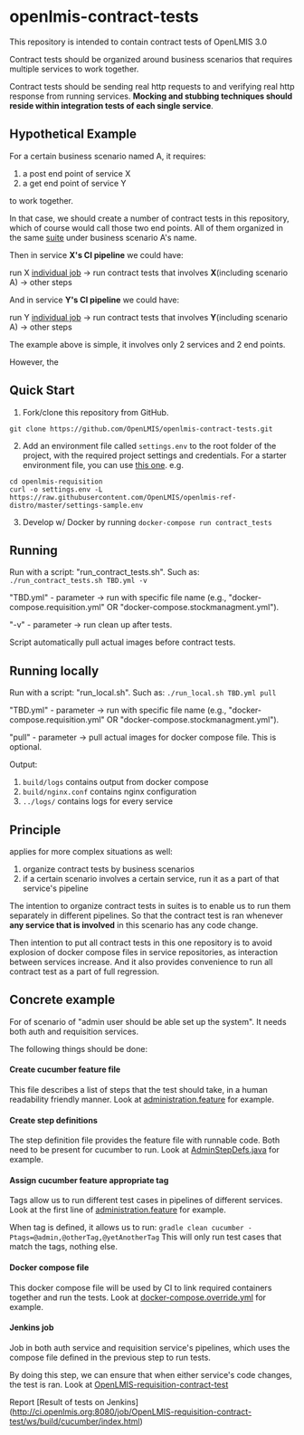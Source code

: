 # openlmis-contract-tests

This repository is intended to contain contract tests of OpenLMIS 3.0

Contract tests should be organized around business scenarios that requires multiple services to work together.

Contract tests should be sending real http requests to and verifying real http response from running services. **Mocking and stubbing techniques should reside within integration tests of each single service**.

## 

## Hypothetical Example

For a certain business scenario named A, it requires:

  1. a post end point of service X
  2. a get end point of service Y

to work together.

In that case, we should create a number of contract tests in this repository, which of course would call those two end points.
All of them organized in the same [suite](https://github.com/cucumber/cucumber/wiki/Tags) under business scenario A's name.

Then in service **X's CI pipeline** we could have:

run X [individual job](https://docs.google.com/document/d/1TZ55h0F1fHr901bNN76-A5cc_7PeiD02rla5F9eyPEk/edit#heading=h.opoz13632el) -> run contract tests that involves **X**(including scenario A) -> other steps

And in service **Y's CI pipeline** we could have:

run Y [individual job](https://docs.google.com/document/d/1TZ55h0F1fHr901bNN76-A5cc_7PeiD02rla5F9eyPEk/edit#heading=h.opoz13632el) -> run contract tests that involves **Y**(including scenario A) -> other steps


The example above is simple, it involves only 2 services and 2 end points.

However, the 

## Quick Start

  1. Fork/clone this repository from GitHub.

  `git clone https://github.com/OpenLMIS/openlmis-contract-tests.git`

  2. Add an environment file called `settings.env` to the root folder of the project, with the required
  project settings and credentials. For a starter environment file, you can use [this
  one](https://github.com/OpenLMIS/openlmis-config/blob/master/.env). e.g.

   ```shell
   cd openlmis-requisition
   curl -o settings.env -L https://raw.githubusercontent.com/OpenLMIS/openlmis-ref-distro/master/settings-sample.env
   ```

  3. Develop w/ Docker by running `docker-compose run contract_tests`

## Running

Run with a script: "run_contract_tests.sh".
Such as: `./run_contract_tests.sh TBD.yml -v`

"TBD.yml" - parameter -> run with specific file name (e.g., "docker-compose.requisition.yml" OR "docker-compose.stockmanagment.yml").

"-v" - parameter ->  run clean up after tests.

Script automatically pull actual images before contract tests.

## Running locally

Run with a script: "run_local.sh".
Such as: `./run_local.sh TBD.yml pull`

"TBD.yml" - parameter -> run with specific file name (e.g., "docker-compose.requisition.yml" OR "docker-compose.stockmanagment.yml").

"pull" - parameter ->  pull actual images for docker compose file. This is optional.

Output:
1. `build/logs` contains output from docker compose
2. `build/nginx.conf` contains nginx configuration
3. `../logs/` contains logs for every service

## Principle

applies for more complex situations as well:

  1. organize contract tests by business scenarios
  2. if a certain scenario involves a certain service, run it as a part of that service's pipeline

The intention to organize contract tests in suites is to enable us to run them separately in different pipelines.
So that the contract test is ran whenever **any service that is involved** in this scenario has any code change.

Then intention to put all contract tests in this one repository is to avoid explosion of docker compose files in service repositories, as interaction between services increase. And it also provides convenience to run all contract test as a part of full regression.

## Concrete example

For of scenario of "admin user should be able set up the system". 
It needs both auth and requisition services. 

The following things should be done:

#### Create cucumber feature file
This file describes a list of steps that the test should take, in a human readability friendly manner.
Look at [administration.feature](https://github.com/OpenLMIS/openlmis-contract-tests/blob/master/src/cucumber/resources/org/openlmis/contract_tests/admin/Administration.feature) for example.

#### Create step definitions
The step definition file provides the feature file with runnable code.
Both need to be present for cucumber to run.
Look at [AdminStepDefs.java](https://github.com/OpenLMIS/openlmis-contract-tests/blob/master/src/cucumber/java/org/openlmis/contract_tests/admin/AdminStepDefs.java) for example.

#### Assign cucumber feature appropriate tag 
Tags allow us to run different test cases in pipelines of different services.
Look at the first line of [administration.feature](https://github.com/OpenLMIS/openlmis-contract-tests/blob/master/src/cucumber/resources/org/openlmis/contract_tests/admin/Administration.feature) for example.

When tag is defined, it allows us to run:
`gradle clean cucumber -Ptags=@admin,@otherTag,@yetAnotherTag`
This will only run test cases that match the tags, nothing else.

#### Docker compose file
This docker compose file will be used by CI to link required containers together and run the tests.
Look at [docker-compose.override.yml](https://github.com/OpenLMIS/openlmis-contract-tests/blob/master/docker-compose.override.yml) for example.

#### Jenkins job
Job in both auth service and requisition service's pipelines, which uses the compose file defined in the previous step to run tests.

By doing this step, we can ensure that when either service's code changes, the test is ran.
Look at [OpenLMIS-requisition-contract-test](http://ci.openlmis.org:8080/job/OpenLMIS-requisition-contract-test/)

Report [Result of tests on Jenkins] (http://ci.openlmis.org:8080/job/OpenLMIS-requisition-contract-test/ws/build/cucumber/index.html)
